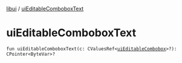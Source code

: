 [libui](README.md) / [uiEditableComboboxText](ui-editable-combobox-text.md)

# uiEditableComboboxText

`fun uiEditableComboboxText(c: CValuesRef<`[`uiEditableCombobox`](ui-editable-combobox.md)`>?): CPointer<ByteVar>?`
